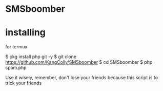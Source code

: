 # SMSboomber


# installing

for termux

$ pkg install php git -y
$ git clone https://github.com/KangColly/SMSboomber
$ cd SMSboomber
$ php spam.php

Use it wisely, remember, don't lose your friends because this script is to trick your friends
